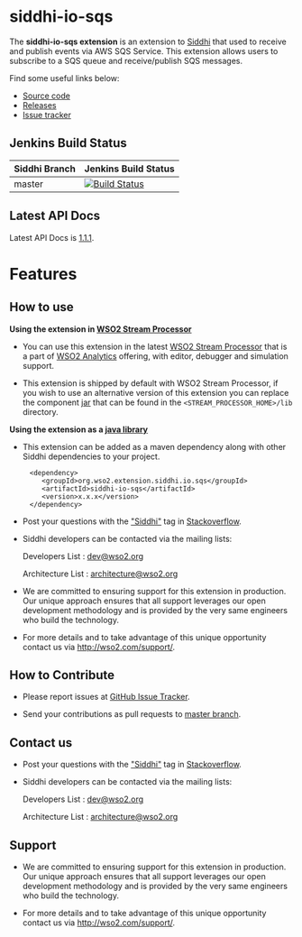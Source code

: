siddhi-io-sqs
======================================

The **siddhi-io-sqs extension** is an extension to <a target="_blank" href="https://wso2.github.io/siddhi">Siddhi</a> 
that used to receive and publish events via AWS SQS Service. This extension allows users to subscribe to a SQS queue 
and receive/publish SQS messages.

Find some useful links below:

* <a target="_blank" href="https://github.com/wso2-extensions/siddhi-io-sqs">Source code</a>
* <a target="_blank" href="https://github.com/wso2-extensions/siddhi-io-sqs/releases">Releases</a>
* <a target="_blank" href="https://github.com/wso2-extensions/siddhi-io-sqs/issues">Issue tracker</a>

## Jenkins Build Status

|  Siddhi Branch | Jenkins Build Status |
| :---------------------------------------- |:---------------------------------------
| master         | [![Build Status](https://wso2.org/jenkins/view/wso2-dependencies/job/siddhi/job/siddhi-io-sqs/badge/icon)](https://wso2.org/jenkins/view/wso2-dependencies/job/siddhi/job/siddhi-io-sqs)|

## Latest API Docs 

Latest API Docs is <a target="_blank" href="https://wso2-extensions.github.io/siddhi-io-sqs/api/1.1.1">1.1.1</a>.

# Features


## How to use


**Using the extension in <a target="_blank" href="https://github.com/wso2/product-sp">WSO2 Stream Processor</a>**

* You can use this extension in the latest <a target="_blank" href="https://github.com/wso2/product-sp/releases">WSO2 Stream Processor</a> that is a part of <a target="_blank" href="http://wso2.com/analytics?utm_source=gitanalytics&utm_campaign=gitanalytics_Jul17">WSO2 Analytics</a> offering, with editor, debugger and simulation support.

* This extension is shipped by default with WSO2 Stream Processor, if you wish to use an alternative version of this extension you can replace the component <a target="_blank" href="https://github.com/wso2-extensions/siddhi-io-sqs/releases">jar</a> that can be found in the `<STREAM_PROCESSOR_HOME>/lib` directory.

**Using the extension as a <a target="_blank" href="https://wso2.github.io/siddhi/documentation/running-as-a-java-library">java library</a>**

* This extension can be added as a maven dependency along with other Siddhi dependencies to your project.

```
     <dependency>
        <groupId>org.wso2.extension.siddhi.io.sqs</groupId>
        <artifactId>siddhi-io-sqs</artifactId>
        <version>x.x.x</version>
     </dependency>
```


 * Post your questions with the <a target="_blank" href="http://stackoverflow.com/search?q=siddhi">"Siddhi"</a> tag in <a target="_blank" href="http://stackoverflow.com/search?q=siddhi">Stackoverflow</a>.

 * Siddhi developers can be contacted via the mailing lists:

    Developers List   : [dev@wso2.org](mailto:dev@wso2.org)

    Architecture List : [architecture@wso2.org](mailto:architecture@wso2.org)


* We are committed to ensuring support for this extension in production. Our unique approach ensures that all support leverages our open development methodology and is provided by the very same engineers who build the technology.

* For more details and to take advantage of this unique opportunity contact us via <a target="_blank" href="http://wso2.com/support?utm_source=gitanalytics&utm_campaign=gitanalytics_Jul17">http://wso2.com/support/</a>.

## How to Contribute
 
  * Please report issues at <a target="_blank" href="https://github.com/wso2-extensions/siddhi-io-sqs/issues">GitHub Issue Tracker</a>.
  
  * Send your contributions as pull requests to <a target="_blank" href="https://github.com/wso2-extensions/siddhi-io-sqs/tree/master">master branch</a>. 
 
## Contact us 

 * Post your questions with the <a target="_blank" href="http://stackoverflow.com/search?q=siddhi">"Siddhi"</a> tag in <a target="_blank" href="http://stackoverflow.com/search?q=siddhi">Stackoverflow</a>. 
 
 * Siddhi developers can be contacted via the mailing lists:
 
    Developers List   : [dev@wso2.org](mailto:dev@wso2.org)
    
    Architecture List : [architecture@wso2.org](mailto:architecture@wso2.org)
 
## Support 

* We are committed to ensuring support for this extension in production. Our unique approach ensures that all support leverages our open development methodology and is provided by the very same engineers who build the technology. 

* For more details and to take advantage of this unique opportunity contact us via <a target="_blank" href="http://wso2.com/support?utm_source=gitanalytics&utm_campaign=gitanalytics_Jul17">http://wso2.com/support/</a>. 
